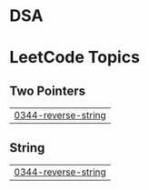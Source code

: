# DSA
<!---LeetCode Topics Start-->
# LeetCode Topics
## Two Pointers
|  |
| ------- |
| [0344-reverse-string](https://github.com/tanishq-2004/DSA/tree/master/0344-reverse-string) |
## String
|  |
| ------- |
| [0344-reverse-string](https://github.com/tanishq-2004/DSA/tree/master/0344-reverse-string) |
<!---LeetCode Topics End-->